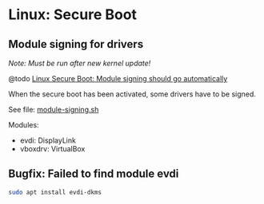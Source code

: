 # Linux: Secure Boot

## Module signing for drivers

*Note: Must be run after new kernel update!*

@todo [Linux Secure Boot: Module signing should go automatically](https://github.com/Cyb10101/notes/issues/1)

When the secure boot has been activated, some drivers have to be signed.

See file: [module-signing.sh](module-signing.sh)

Modules:

* evdi: DisplayLink
* vboxdrv: VirtualBox

## Bugfix: Failed to find module evdi

```bash
sudo apt install evdi-dkms
```
